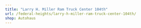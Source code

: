 ```yaml
---
title: "Larry H. Miller Ram Truck Center 104th"
url: /federal-heights/larry-h-miller-ram-truck-center-104th/
shop: Autohaus
---
```

